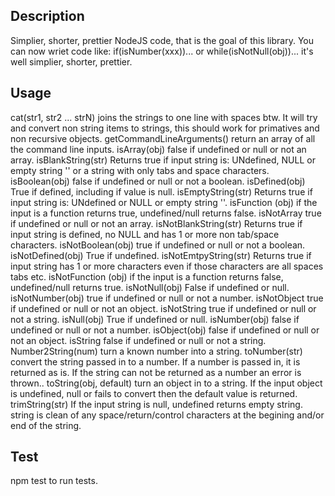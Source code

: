 ## Description

Simplier, shorter, prettier NodeJS code, that is the goal of this library. You can now wriet code like: if(isNumber(xxx))... or while(isNotNull(obj))... it's well simplier, shorter, prettier.

## Usage
cat(str1, str2 ... strN) joins the strings to one line with spaces btw. It will try and convert non string items to strings, this should work for primatives and non recursive objects.
getCommandLineArguments() return an array of all the command line inputs.
isArray(obj) false if undefined or null or not an array.
isBlankString(str) Returns true if input string is: UNdefined, NULL or empty string '' or a string with only tabs and space characters.
isBoolean(obj) false if undefined or null or not a boolean.
isDefined(obj) True if defined, including if value is null.
isEmptyString(str) Returns true if input string is: UNdefined or NULL or empty string ''.
isFunction (obj) if the input is a function returns true, undefined/null returns false.
isNotArray true if undefined or null or not an array.
isNotBlankString(str) Returns true if input string is defined, no NULL and has 1 or more non tab/space characters.
isNotBoolean(obj) true if undefined or null or not a boolean.
isNotDefined(obj) True if undefined.
isNotEmtpyString(str) Returns true if input string has 1 or more characters even if those characters are all spaces tabs etc.
isNotFunction (obj) if the input is a function returns false, undefined/null returns true.
isNotNull(obj) False if undefined or null.
isNotNumber(obj) true if undefined or null or not a number.
isNotObject true if undefined or null or not an object.
isNotString true if undefined or null or not a string.
isNull(obj) True if undefined or null.
isNumber(obj) false if undefined or null or not a number.
isObject(obj) false if undefined or null or not an object.
isString false if undefined or null or not a string.
Number2String(num) turn a known number into a string.
toNumber(str) convert the string passed in to a number. If a number is passed in, it is returned as is. If the string can not be returned as a number an error is thrown..
toString(obj, default) turn an object in to a string. If the input object is undefined, null or fails to convert then the default value is returned.
trimString(str) If the input string is null, undefined returns empty string. string is clean of any space/return/control characters at the begining and/or end of the string.

## Test
npm test to run tests.
